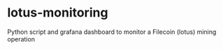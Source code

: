# lotus-monitoring
Python script and grafana dashboard to monitor a Filecoin (lotus) mining operation
